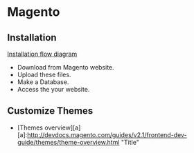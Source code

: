 # Magento

## Installation
[Installation flow diagram](http://devdocs.magento.com/guides/v2.0/install-gde/install-flow-diagram.html)
- Download from Magento website.
- Upload these files.
- Make a Database.
- Access the your website.

## Customize Themes
- [Themes overview][a]
 [a]:http://devdocs.magento.com/guides/v2.1/frontend-dev-guide/themes/theme-overview.html "Title"